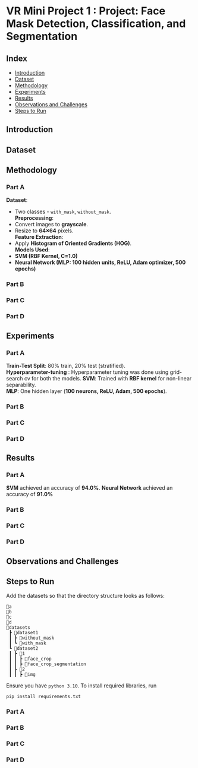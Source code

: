 # VR Mini Project 1 : Project: Face Mask Detection, Classification, and Segmentation

## Index

- [Introduction](#introduction)
- [Dataset](#dataset)
- [Methodology](#methodology)
- [Experiments](#experiments)
- [Results](#results)
- [Observations and Challenges](#observations-and-challenges)
- [Steps to Run](#steps-to-run)

## Introduction

## Dataset

## Methodology

### Part A
**Dataset**: 
   - Two classes - `with_mask`, `without_mask`.  
**Preprocessing**:  
   - Convert images to **grayscale**.  
   - Resize to **64×64** pixels.  
**Feature Extraction**:  
   - Apply **Histogram of Oriented Gradients (HOG)**.  
**Models Used**:  
   - **SVM (RBF Kernel, C=1.0)**  
   - **Neural Network (MLP: 100 hidden units, ReLU, Adam optimizer, 500 epochs)**  

### Part B

### Part C

### Part D

## Experiments

### Part A
**Train-Test Split**: 80% train, 20% test (stratified).  
**Hyperparameter-tuning** : Hyperparameter tuning was done using grid-search cv for both the models.
**SVM**: Trained with **RBF kernel** for non-linear separability.  
**MLP**: One hidden layer (**100 neurons, ReLU, Adam, 500 epochs**).  

### Part B

### Part C

### Part D

## Results

### Part A
**SVM** achieved an accuracy of **94.0%**.
**Neural Network** achieved an accuracy of **91.0%**

### Part B

### Part C

### Part D

## Observations and Challenges

## Steps to Run

Add the datasets so that the directory structure looks as follows:

```
📂a
📂b
📂c
📂d
📂datasets
 ┣ 📂dataset1
 ┃ ┣ 📂without_mask
 ┃ ┗ 📂with_mask
 ┗ 📂dataset2
 ┃ ┣ 📂1
 ┃ ┃ ┣ 📂face_crop
 ┃ ┃ ┣ 📂face_crop_segmentation
 ┃ ┣ 📂2
 ┃ ┃ ┣ 📂img
```

Ensure you have `python 3.10`. To install required libraries, run 

```
pip install requirements.txt
```

### Part A

### Part B

### Part C

### Part D
